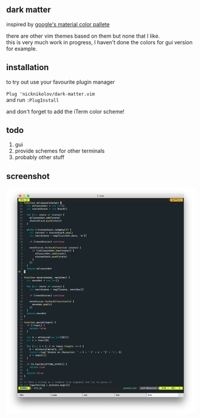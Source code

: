 ## dark matter
inspired by [google's material color pallete](https://www.google.com/design/spec/style/color.html)

there are other vim themes based on them but none that I like.  
this is very much work in progress, I haven't done the colors for gui version for example.

## installation
to try out use your favourite plugin manager

`Plug 'nicknikolov/dark-matter.vim`  
and run `:PlugInstall`

and don't forget to add the iTerm color scheme!

## todo
1. gui
2. provide schemes for other terminals
3. probably other stuff

## screenshot
![screenshot](https://github.com/nicknikolov/dark-matter.vim/blob/master/sc.jpg)
